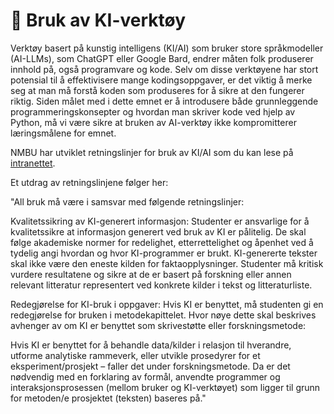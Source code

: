 # 📖 Bruk av KI-verktøy

Verktøy basert på kunstig intelligens (KI/AI) som bruker store språkmodeller (AI-LLMs), som ChatGPT eller Google Bard, endrer måten folk produserer innhold på, også programvare og kode. Selv om disse verktøyene har stort potensial til å effektivisere mange kodingsoppgaver, er det viktig å merke seg at man må forstå koden som produseres for å sikre at den fungerer riktig. Siden målet med i dette emnet er å introdusere både grunnleggende programmeringskonsepter og hvordan man skriver kode ved hjelp av Python, må vi være sikre at bruken av AI-verktøy ikke kompromitterer læringsmålene for emnet.

NMBU har utviklet retningslinjer for bruk av KI/AI som du kan lese på [intranettet](https://eduumb.sharepoint.com/sites/mittnmbu_org_ua_sa/SitePages/Kunstig-intelligens.aspx). 

Et utdrag av retningslinjene følger her:

"All bruk må være i samsvar med følgende retningslinjer:

Kvalitetssikring av KI-generert informasjon: Studenter er ansvarlige for å kvalitetssikre at informasjon generert ved bruk av KI er pålitelig. De skal følge akademiske normer for redelighet, etterrettelighet og åpenhet ved å tydelig angi hvordan og hvor KI-programmer er brukt. KI-genererte tekster skal ikke være den eneste kilden for faktaopplysninger. Studenter må kritisk vurdere resultatene og sikre at de er basert på forskning eller annen relevant litteratur representert ved konkrete kilder i tekst og litteraturliste.
 
Redegjørelse for KI-bruk i oppgaver: Hvis KI er benyttet, må studenten gi en redegjørelse for bruken i metodekapittelet. Hvor nøye dette skal beskrives avhenger av om KI er benyttet som skrivestøtte eller forskningsmetode:

Hvis KI er benyttet for å behandle data/kilder i relasjon til hverandre, utforme analytiske rammeverk, eller utvikle prosedyrer for et eksperiment/prosjekt – faller det under forskningsmetode. Da er det nødvendig med en forklaring av formål, anvendte programmer og interaksjonsprosessen (mellom bruker og KI-verktøyet) som ligger til grunn for metoden/e prosjektet (teksten) baseres på."
